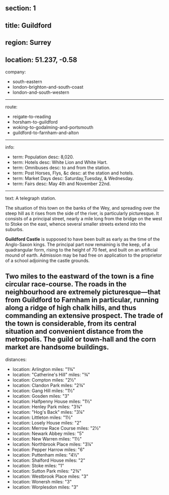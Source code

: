 section: 1
----
title: Guildford
----
region: Surrey
----
location: 51.237, -0.58
----
company:
- south-eastern
- london-brighton-and-south-coast
- london-and-south-western
----
route:
- reigate-to-reading
- horsham-to-guildford
- woking-to-godalming-and-portsmouth
- guildford-to-farnham-and-alton
----
info:
- term: Population
  desc: 8,020.
- term: Hotels
  desc: White Lion and White Hart.
- term: Omnibuses
  desc: to and from the station.
- term: Post Horses, Flys, &c
  desc: at the station and hotels.
- term: Market Days
  desc: Saturday,Tuesday, & Wednesday.
- term: Fairs
  desc: May 4th and November 22nd.
----
text: A telegraph station.

The situation of this town on the banks of the Wey, and spreading over the steep hill as it rises from the side of the river, is particularly picturesque. It consists of a principal street, nearly a mile long from the bridge on the west to Stoke on the east, whence several smaller streets extend into the suburbs.

**Guildford Castle** is supposed to have been built as early as the time of the Anglo-Saxon kings. The principal part now remaining is the keep, of a quadrangular form, rising to the height of 70 feet, and built on an artificial mound of earth. Admission may be had free on application to the proprietor of a school adjoining the castle grounds.

Two miles to the eastward of the town is a fine circular race-course. The roads in the neighbourhood are extremely picturesque—that from Guildford to Farnham in particular, running along a ridge of high chalk hills, and thus commanding an extensive prospect. The trade of the town is considerable, from its central situation and convenient distance from the metropolis. The guild or town-hall and the corn market are handsome buildings.
----
distances:
- location: Arlington
  miles: "1¾"
- location: "Catherine's Hill"
  miles: "¾"
- location: Compton
  miles: "2½"
- location: Clandon Park
  miles: "2¾"
- location: Gang Hill
  miles: "1½"
- location: Gosden
  miles: "3"
- location: Halfpenny House
  miles: "1½"
- location: Henley Park
  miles: "3¾"
- location: "Hog's Back"
  miles: "3¼"
- location: Littleton
  miles: "1½"
- location: Losely House
  miles: "2"
- location: Merrow Race Course
  miles: "2½"
- location: Newark Abbey
  miles: "5"
- location: New Warren
  miles: "1½"
- location: Northbrook Place
  miles: "3¼"
- location: Pepper Harrow
  miles: "6"
- location: Puttenham
  miles: "4½"
- location: Shalford House
  miles: "2"
- location: Stoke
  miles: "1"
- location: Sutton Park
  miles: "2¾"
- location: Westbrook Place
  miles: "3"
- location: Wonersh
  miles: "3"
- location: Worplesdon
  miles: "3"
